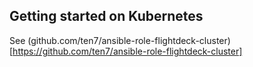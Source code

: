 ## Getting started on Kubernetes

See (github.com/ten7/ansible-role-flightdeck-cluster)[https://github.com/ten7/ansible-role-flightdeck-cluster]
